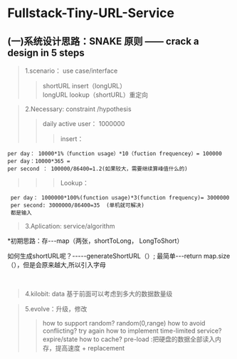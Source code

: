 # Fullstack-Tiny-URL-Service

## (一)系统设计思路：SNAKE 原则 —— crack a design in 5 steps
> 1.scenario： use case/interface
>> shortURL insert（longURL）  
longURL lookup（shortURL）重定向

> 2.Necessary: constraint /hypothesis 
>> daily active user： 1000000
>>> insert：
    
    per day： 10000*1%（function usage）*10（fuction frequencey）= 100000
    per day：10000*365 =
    per second ： 100000/86400=1.2(如果较大，需要继续算峰值什么的)
>>> Lookup：
     
     per day： 1000000*100%(function usage)*3(function frequency)= 3000000
     per second: 3000000/86400=35  (单机就可解决)
     都是输入
    
> 3.Aplication: service/algorithm
 
 *初期思路：存---map（两张，shortToLong， LongToShort）
 
  如何生成shortURL呢？-----generateShortURL（）;
  最简单---return map.size（），但是会原来越大,所以引入字母
                                                                                         
                                                                                 
> 4.kilobit: data 基于前面可以考虑到多大的数据数量级

> 5.evolve：升级，修改
>> how to support random? random(0,range)
>> how to avoid conflicting? try again
>> how to implement time-limited service? expire/state
>> how to cache? pre-load :把硬盘的数据全部读入内存，提高速度 + replacement
